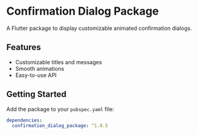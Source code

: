 # Confirmation Dialog Package

A Flutter package to display customizable animated confirmation dialogs.

## Features

- Customizable titles and messages
- Smooth animations
- Easy-to-use API

## Getting Started

Add the package to your `pubspec.yaml` file:

```yaml
dependencies:
  confirmation_dialog_package: ^1.0.5
```

